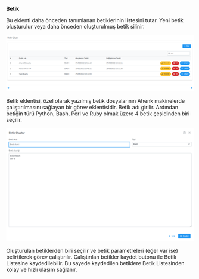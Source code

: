 **Betik**

Bu eklenti daha önceden tanımlanan betiklerinin listesini tutar. Yeni betik oluşturulur veya daha önceden oluşturulmuş 
betik silinir. 

[![Betik](../images/computerManagement/scriptExecute.png)](../images/computerManagement/scriptExecute.png)


Betik eklentisi, özel olarak yazılmış betik dosyalarının Ahenk makinelerde çalıştırılmasını sağlayan bir görev 
eklentisidir. Betik adı girilir. Ardından betiğin türü Python, Bash, Perl ve Ruby olmak üzere 4 betik çeşidinden 
biri seçilir. 

[![Betik](../images/computerManagement/scriptCreate.png)](../images/computerManagement/scriptCreate.png)


Oluşturulan betiklerden biri seçilir ve betik parametreleri (eğer var ise) belirtilerek görev çalıştırılır.
Çalıştırılan betikler kaydet butonu ile Betik Listesine kaydedilebilir. Bu sayede kaydedilen betiklere Betik 
Listesinden kolay ve hızlı ulaşım sağlanır.

